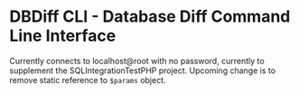 # DBDiff CLI - Database Diff Command Line Interface

Currently connects to localhost@root with no password, currently to supplement the SQLIntegrationTestPHP project.
Upcoming change is to remove static reference to `$params` object.